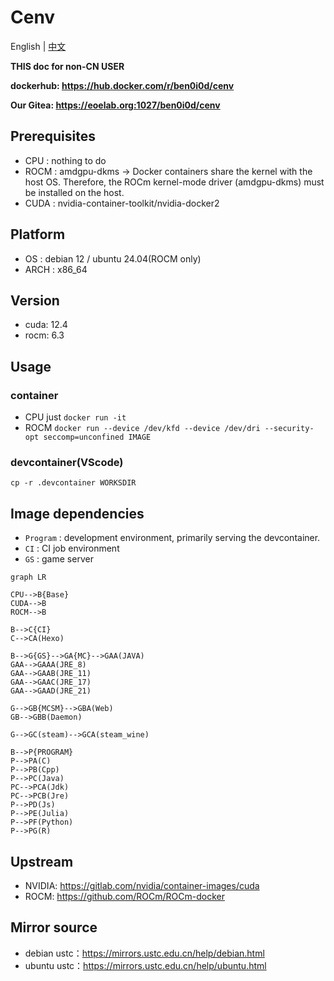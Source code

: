 # Cenv
English | [中文](README_CN.md)

**THIS doc for non-CN USER**

**dockerhub: https://hub.docker.com/r/ben0i0d/cenv**

**Our Gitea: https://eoelab.org:1027/ben0i0d/cenv**

## Prerequisites
* CPU : nothing to do
* ROCM : amdgpu-dkms -> Docker containers share the kernel with the host OS. Therefore, the ROCm kernel-mode driver (amdgpu-dkms) must be installed on the host.
* CUDA : nvidia-container-toolkit/nvidia-docker2

## Platform
* OS : debian 12 / ubuntu 24.04(ROCM only)
* ARCH : x86_64

## Version
* cuda: 12.4
* rocm: 6.3

## Usage
### container
* CPU just `docker run -it`
* ROCM `docker run --device /dev/kfd --device /dev/dri --security-opt seccomp=unconfined IMAGE`
### devcontainer(VScode)
`cp -r .devcontainer WORKSDIR`

## Image dependencies
* `Program` : development environment, primarily serving the devcontainer.
* `CI` : CI job environment
* `GS` : game server
```mermaid
graph LR

CPU-->B{Base}
CUDA-->B
ROCM-->B

B-->C{CI}
C-->CA(Hexo)

B-->G{GS}-->GA{MC}-->GAA(JAVA)
GAA-->GAAA(JRE_8)
GAA-->GAAB(JRE_11)
GAA-->GAAC(JRE_17)
GAA-->GAAD(JRE_21)

G-->GB{MCSM}-->GBA(Web)
GB-->GBB(Daemon)

G-->GC(steam)-->GCA(steam_wine)

B-->P{PROGRAM}
P-->PA(C)
P-->PB(Cpp)
P-->PC(Java)
PC-->PCA(Jdk)
PC-->PCB(Jre)
P-->PD(Js)
P-->PE(Julia)
P-->PF(Python)
P-->PG(R)
```
## Upstream
* NVIDIA: https://gitlab.com/nvidia/container-images/cuda
* ROCM: https://github.com/ROCm/ROCm-docker

## Mirror source
* debian ustc：https://mirrors.ustc.edu.cn/help/debian.html
* ubuntu ustc：https://mirrors.ustc.edu.cn/help/ubuntu.html